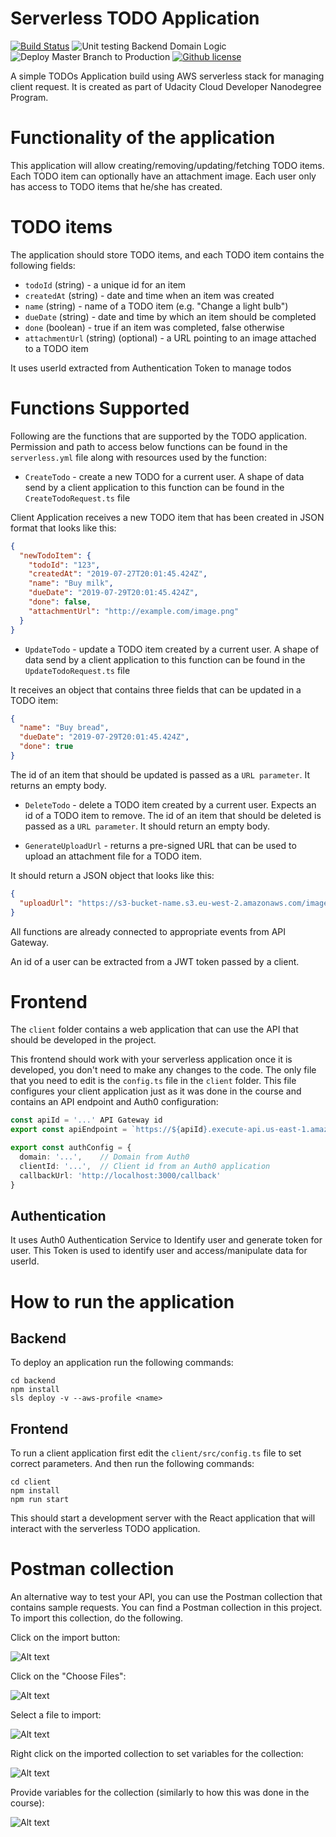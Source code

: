 # Serverless TODO Application
[![Build Status](https://travis-ci.com/pravinyo/udacity-cloud-developer-capstone.svg?branch=master)](https://travis-ci.com/pravinyo/udacity-cloud-developer-capstone) ![Unit testing Backend Domain Logic](https://github.com/pravinyo/udacity-cloud-developer-capstone/workflows/Unit%20testing%20Backend%20Domain%20Logic/badge.svg?branch=git_action_ci) ![Deploy Master Branch to Production](https://github.com/pravinyo/udacity-cloud-developer-capstone/workflows/Deploy%20Master%20Branch%20to%20Production/badge.svg) [![Github license](https://img.shields.io/pypi/l/ansicolortags.svg)](https://github.com/pravinyo/udacity-cloud-developer-capstone)

A simple TODOs Application build using AWS serverless stack for managing client request. It is created as part of Udacity Cloud Developer Nanodegree Program. 

# Functionality of the application

This application will allow creating/removing/updating/fetching TODO items. Each TODO item can optionally have an attachment image. Each user only has access to TODO items that he/she has created.

# TODO items

The application should store TODO items, and each TODO item contains the following fields:

* `todoId` (string) - a unique id for an item
* `createdAt` (string) - date and time when an item was created
* `name` (string) - name of a TODO item (e.g. "Change a light bulb")
* `dueDate` (string) - date and time by which an item should be completed
* `done` (boolean) - true if an item was completed, false otherwise
* `attachmentUrl` (string) (optional) - a URL pointing to an image attached to a TODO item

It uses userId extracted from Authentication Token to manage todos

# Functions Supported
Following are the functions that are supported by the TODO application. Permission and path to access below functions can be found in the `serverless.yml` file along with resources used by the function:

* `CreateTodo` - create a new TODO for a current user. A shape of data send by a client application to this function can be found in the `CreateTodoRequest.ts` file

Client Application receives a new TODO item that has been created in JSON format that looks like this:

```json
{
  "newTodoItem": {
    "todoId": "123",
    "createdAt": "2019-07-27T20:01:45.424Z",
    "name": "Buy milk",
    "dueDate": "2019-07-29T20:01:45.424Z",
    "done": false,
    "attachmentUrl": "http://example.com/image.png"
  }
}
```

* `UpdateTodo` - update a TODO item created by a current user. A shape of data send by a client application to this function can be found in the `UpdateTodoRequest.ts` file

It receives an object that contains three fields that can be updated in a TODO item:

```json
{
  "name": "Buy bread",
  "dueDate": "2019-07-29T20:01:45.424Z",
  "done": true
}
```

The id of an item that should be updated is passed as a `URL parameter`.
It returns an empty body.

* `DeleteTodo` - delete a TODO item created by a current user. Expects an id of a TODO item to remove.
The id of an item that should be deleted is passed as a `URL parameter`.
It should return an empty body.

* `GenerateUploadUrl` - returns a pre-signed URL that can be used to upload an attachment file for a TODO item.

It should return a JSON object that looks like this:

```json
{
  "uploadUrl": "https://s3-bucket-name.s3.eu-west-2.amazonaws.com/image.png"
}
```

All functions are already connected to appropriate events from API Gateway.

An id of a user can be extracted from a JWT token passed by a client.


# Frontend

The `client` folder contains a web application that can use the API that should be developed in the project.

This frontend should work with your serverless application once it is developed, you don't need to make any changes to the code. The only file that you need to edit is the `config.ts` file in the `client` folder. This file configures your client application just as it was done in the course and contains an API endpoint and Auth0 configuration:

```ts
const apiId = '...' API Gateway id
export const apiEndpoint = `https://${apiId}.execute-api.us-east-1.amazonaws.com/dev`

export const authConfig = {
  domain: '...',    // Domain from Auth0
  clientId: '...',  // Client id from an Auth0 application
  callbackUrl: 'http://localhost:3000/callback'
}
```

## Authentication
It uses Auth0 Authentication Service to Identify user and generate token for user. This Token is used 
to identify user and access/manipulate data for userId.

# How to run the application

## Backend

To deploy an application run the following commands:

```
cd backend
npm install
sls deploy -v --aws-profile <name>
```

## Frontend

To run a client application first edit the `client/src/config.ts` file to set correct parameters. And then run the following commands:

```
cd client
npm install
npm run start
```

This should start a development server with the React application that will interact with the serverless TODO application.

# Postman collection

An alternative way to test your API, you can use the Postman collection that contains sample requests. You can find a Postman collection in this project. To import this collection, do the following.

Click on the import button:

![Alt text](images/import-collection-1.png?raw=true "Image 1")


Click on the "Choose Files":

![Alt text](images/import-collection-2.png?raw=true "Image 2")


Select a file to import:

![Alt text](images/import-collection-3.png?raw=true "Image 3")


Right click on the imported collection to set variables for the collection:

![Alt text](images/import-collection-4.png?raw=true "Image 4")

Provide variables for the collection (similarly to how this was done in the course):

![Alt text](images/import-collection-5.png?raw=true "Image 5")
